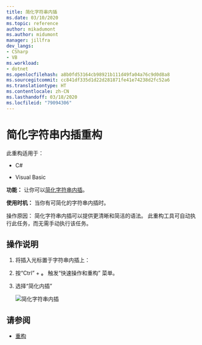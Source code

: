 ```yaml
---
title: 简化字符串内插
ms.date: 03/10/2020
ms.topic: reference
author: mikadumont
ms.author: midumont
manager: jillfra
dev_langs:
- CSharp
- VB
ms.workload:
- dotnet
ms.openlocfilehash: a8b0fd53164cb98921b111d49fa04a76c9d0d8a8
ms.sourcegitcommit: cc841df335d1d22d281871fe41e74238d2fc52a6
ms.translationtype: HT
ms.contentlocale: zh-CN
ms.lasthandoff: 03/18/2020
ms.locfileid: "79094306"
---
```

# <a name="simplify-string-interpolation-refactoring"></a>简化字符串内插重构

此重构适用于：

- C#

- Visual Basic

**功能：** 让你可以[简化字符串内插](https://docs.microsoft.com/dotnet/csharp/tutorials/string-interpolation)。

**使用时机：** 当你有可简化的字符串内插时。

操作原因：  简化字符串内插可以提供更清晰和简洁的语法。 此重构工具可自动执行此任务，而无需手动执行该任务。

## <a name="how-to"></a>操作说明

1. 将插入光标置于字符串内插上：

2. 按“Ctrl”  + **。** 触发“快速操作和重构”  菜单。

3. 选择“简化内插” 

    ![简化字符串内插](media/simplify-string-interpolation.png)

## <a name="see-also"></a>请参阅

- [重构](../refactoring-in-visual-studio.md)